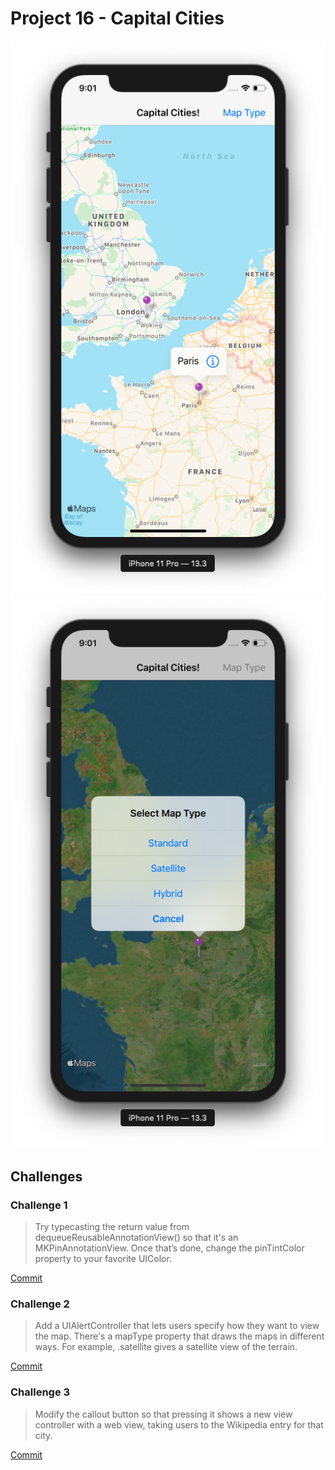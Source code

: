 # Project 16 - Capital Cities

![App Screenshot 1](https://raw.githubusercontent.com/usrFri3ndly/100-days-of-swift/master/project16/screenshot-standard.png)
![App Screenshot 2](https://raw.githubusercontent.com/usrFri3ndly/100-days-of-swift/master/project16/screenshot-mapType.png)

## Challenges

### Challenge 1

> Try typecasting the return value from dequeueReusableAnnotationView() so that it's an MKPinAnnotationView. Once that’s done, change the pinTintColor property to your favorite UIColor.

[Commit](https://github.com/usrFri3ndly/100-days-of-swift/commit/2b9f4be964693e61668da08d877d66070757b1cf#diff-0a2bea67ff51546f5b8007f985609f1b)

### Challenge 2

> Add a UIAlertController that lets users specify how they want to view the map. There's a mapType property that draws the maps in different ways. For example, .satellite gives a satellite view of the terrain.

[Commit](https://github.com/usrFri3ndly/100-days-of-swift/commit/9b1b14ca66b39b6cd3f0af193bb980885795c2fc#diff-0a2bea67ff51546f5b8007f985609f1b)

### Challenge 3

> Modify the callout button so that pressing it shows a new view controller with a web view, taking users to the Wikipedia entry for that city.

[Commit](https://github.com/usrFri3ndly/100-days-of-swift/commit/f0e35b83267f88e907a45436c52e527942944208#diff-0a2bea67ff51546f5b8007f985609f1b)
